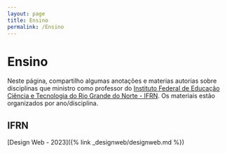 ```yaml
---
layout: page
title: Ensino
permalink: /Ensino
---
```


# Ensino

Neste página, compartilho algumas anotações e materias autorias sobre disciplinas que ministro como professor do [Instituto Federal de Educação Ciência e Tecnologia do Rio Grande do Norte - IFRN](https://portal.ifrn.edu.br/). Os materiais estão organizados por ano/disciplina.

## IFRN

[Design Web - 2023]({% link _designweb/designweb.md %})
